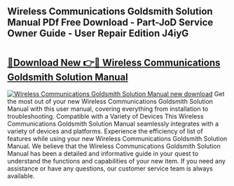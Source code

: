## Wireless Communications Goldsmith Solution Manual PDf Free Download - Part-JoD Service Owner Guide - User Repair Edition J4iyG

# <h2><a href="http://bc74014.oget.top/?id=Wireless+Communications+Goldsmith+Solution+Manual">🔗Download New 👉🔴 Wireless Communications Goldsmith Solution Manual</a></h2>

[![Wireless Communications Goldsmith Solution Manual new download](https://i.imgur.com/5g1atiW.png)](http://bc74014.oget.top/?id=Wireless+Communications+Goldsmith+Solution+Manual)
Get the most out of your new Wireless Communications Goldsmith Solution Manual with this user manual, covering everything from installation to troubleshooting. Compatible with a Variety of Devices This Wireless Communications Goldsmith Solution Manual seamlessly integrates with a variety of devices and platforms. Experience the efficiency of list of features while using your new Wireless Communications Goldsmith Solution Manual. We believe that the Wireless Communications Goldsmith Solution Manual has been a detailed and informative guide in your quest to understand the functions and capabilities of your new item. If you need any assistance or have any questions, our customer service team is always available.

